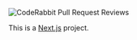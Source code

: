 ![CodeRabbit Pull Request Reviews](https://img.shields.io/coderabbit/prs/github/nur-ul-ain29/ConvoAi?utm_source=oss&utm_medium=github&utm_campaign=nur-ul-ain29%2FConvoAi&labelColor=171717&color=FF570A&link=https%3A%2F%2Fcoderabbit.ai&label=CodeRabbit+Reviews)

This is a [Next.js](https://nextjs.org) project.
